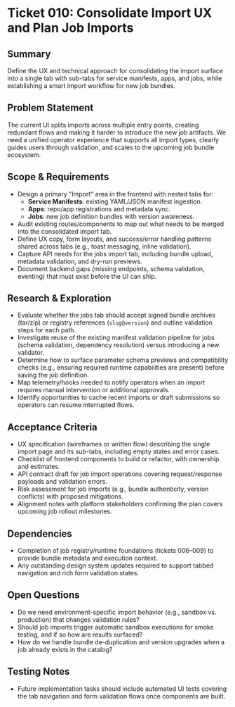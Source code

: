 # Ticket 010: Consolidate Import UX and Plan Job Imports

## Summary
Define the UX and technical approach for consolidating the import surface into a single tab with sub-tabs for service manifests, apps, and jobs, while establishing a smart import workflow for new job bundles.

## Problem Statement
The current UI splits imports across multiple entry points, creating redundant flows and making it harder to introduce the new job artifacts. We need a unified operator experience that supports all import types, clearly guides users through validation, and scales to the upcoming job bundle ecosystem.

## Scope & Requirements
- Design a primary "Import" area in the frontend with nested tabs for:
  - **Service Manifests**: existing YAML/JSON manifest ingestion.
  - **Apps**: repo/app registrations and metadata sync.
  - **Jobs**: new job definition bundles with version awareness.
- Audit existing routes/components to map out what needs to be merged into the consolidated import tab.
- Define UX copy, form layouts, and success/error handling patterns shared across tabs (e.g., toast messaging, inline validation).
- Capture API needs for the jobs import tab, including bundle upload, metadata validation, and dry-run previews.
- Document backend gaps (missing endpoints, schema validation, eventing) that must exist before the UI can ship.

## Research & Exploration
- Evaluate whether the jobs tab should accept signed bundle archives (tar/zip) or registry references (`slug@version`) and outline validation steps for each path.
- Investigate reuse of the existing manifest validation pipeline for jobs (schema validation, dependency resolution) versus introducing a new validator.
- Determine how to surface parameter schema previews and compatibility checks (e.g., ensuring required runtime capabilities are present) before saving the job definition.
- Map telemetry/hooks needed to notify operators when an import requires manual intervention or additional approvals.
- Identify opportunities to cache recent imports or draft submissions so operators can resume interrupted flows.

## Acceptance Criteria
- UX specification (wireframes or written flow) describing the single import page and its sub-tabs, including empty states and error cases.
- Checklist of frontend components to build or refactor, with ownership and estimates.
- API contract draft for job import operations covering request/response payloads and validation errors.
- Risk assessment for job imports (e.g., bundle authenticity, version conflicts) with proposed mitigations.
- Alignment notes with platform stakeholders confirming the plan covers upcoming job rollout milestones.

## Dependencies
- Completion of job registry/runtime foundations (tickets 006–009) to provide bundle metadata and execution context.
- Any outstanding design system updates required to support tabbed navigation and rich form validation states.

## Open Questions
- Do we need environment-specific import behavior (e.g., sandbox vs. production) that changes validation rules?
- Should job imports trigger automatic sandbox executions for smoke testing, and if so how are results surfaced?
- How do we handle bundle de-duplication and version upgrades when a job already exists in the catalog?

## Testing Notes
- Future implementation tasks should include automated UI tests covering the tab navigation and form validation flows once components are built.
